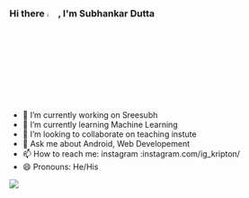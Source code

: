 ### Hi there <img src="https://raw.githubusercontent.com/nixin72/nixin72/master/wave.gif" width="4%" height="4%" >, I'm Subhankar Dutta


- 🔭 I’m currently working on Sreesubh 
- 🌱 I’m currently learning Machine Learning
- 👯 I’m looking to collaborate on teaching instute
- 💬 Ask me about Android, Web Developement 
- 📫 How to reach me: instagram :instagram.com/ig_kripton/ 
- 😄 Pronouns: He/His

<img src ="https://github-readme-stats.vercel.app/api?username=Kripton0810&&show_icons=true&title_color=ffffff&icon_color=bb2acf&text_color=daf7dc&bg_color=151515">
